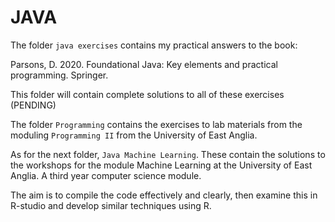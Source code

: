 # JAVA

The folder `java exercises` contains my practical answers to the book:

Parsons, D. 2020. Foundational Java: Key elements and practical programming. Springer.

This folder will contain complete solutions to all of these exercises (PENDING)

The folder `Programming` contains the exercises to lab materials from the moduling `Programming II` from the University of East Anglia.

As for the next folder, `Java Machine Learning`. These contain the solutions to the workshops for the
module Machine Learning at the University of East Anglia. A third year computer science module.

The aim is to compile the code effectively and clearly, then examine this in R-studio and develop similar techniques using R.
